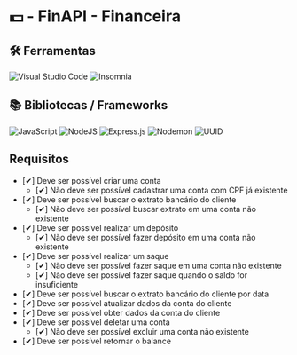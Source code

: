 # 💵 - FinAPI - Financeira

## 🛠 Ferramentas 

![Visual Studio Code](https://img.shields.io/badge/Visual%20Studio%20Code-0078d7.svg?style=for-the-badge&logo=visual-studio-code&logoColor=white)
![Insomnia](https://img.shields.io/badge/Insomnia-black?style=for-the-badge&logo=insomnia&logoColor=5849BE)

## 📚 Bibliotecas / Frameworks
![JavaScript](https://img.shields.io/badge/javascript-%23323330.svg?style=for-the-badge&logo=javascript&logoColor=%23F7DF1E)
![NodeJS](https://img.shields.io/badge/node.js-6DA55F?style=for-the-badge&logo=node.js&logoColor=white)
![Express.js](https://img.shields.io/badge/express.js-%23404d59.svg?style=for-the-badge&logo=express&logoColor=%2361DAFB)
![Nodemon](https://img.shields.io/badge/NODEMON-%23323330.svg?style=for-the-badge&logo=nodemon&logoColor=%BBDEAD)
![UUID](https://img.shields.io/badge/-UUID-green?style=for-the-badge&logo=uuid)

## Requisitos
* [✔] Deve ser possível criar uma conta
   * [✔] Não deve ser possível cadastrar uma conta com CPF já existente
* [✔] Deve ser possível buscar o extrato bancário do cliente
   * [✔] Não deve ser possível buscar extrato em uma conta não existente
* [✔] Deve ser possível realizar um depósito
   * [✔] Não deve ser possível fazer depósito em uma conta não existente
* [✔] Deve ser possível realizar um saque
   * [✔] Não deve ser possível fazer saque em uma conta não existente
   * [✔] Não deve ser possível fazer saque quando o saldo for insuficiente
* [✔] Deve ser possível buscar o extrato bancário do cliente por data
* [✔] Deve ser possível atualizar dados da conta do cliente
* [✔] Deve ser possível obter dados da conta do cliente
* [✔] Deve ser possível deletar uma conta
   * [✔] Não deve ser possível excluir uma conta não existente
* [✔] Deve ser possível retornar o balance